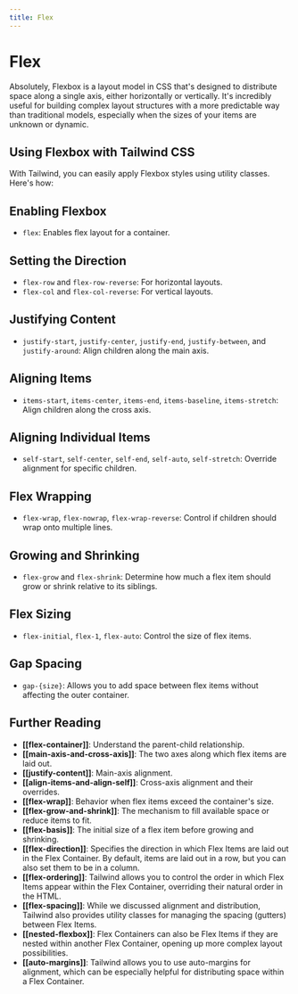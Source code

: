 ```yaml
---
title: Flex
---
```


# Flex

Absolutely, Flexbox is a layout model in CSS that's designed to distribute space along a single axis, either horizontally or vertically. It's incredibly useful for building complex layout structures with a more predictable way than traditional models, especially when the sizes of your items are unknown or dynamic.

## Using Flexbox with Tailwind CSS

With Tailwind, you can easily apply Flexbox styles using utility classes. Here's how:

## Enabling Flexbox

- `flex`: Enables flex layout for a container.

## Setting the Direction

- `flex-row` and `flex-row-reverse`: For horizontal layouts.
- `flex-col` and `flex-col-reverse`: For vertical layouts.

## Justifying Content

- `justify-start`, `justify-center`, `justify-end`, `justify-between`, and `justify-around`: Align children along the main axis.

## Aligning Items

- `items-start`, `items-center`, `items-end`, `items-baseline`, `items-stretch`: Align children along the cross axis.

## Aligning Individual Items

- `self-start`, `self-center`, `self-end`, `self-auto`, `self-stretch`: Override alignment for specific children.

## Flex Wrapping

- `flex-wrap`, `flex-nowrap`, `flex-wrap-reverse`: Control if children should wrap onto multiple lines.

## Growing and Shrinking

- `flex-grow` and `flex-shrink`: Determine how much a flex item should grow or shrink relative to its siblings.

## Flex Sizing

- `flex-initial`, `flex-1`, `flex-auto`: Control the size of flex items.

## Gap Spacing

- `gap-{size}`: Allows you to add space between flex items without affecting the outer container.

## Further Reading

- **[[flex-container]]**: Understand the parent-child relationship.
- **[[main-axis-and-cross-axis]]**: The two axes along which flex items are laid out.
- **[[justify-content]]**: Main-axis alignment.
- **[[align-items-and-align-self]]**: Cross-axis alignment and their overrides.
- **[[flex-wrap]]**: Behavior when flex items exceed the container's size.
- **[[flex-grow-and-shrink]]**: The mechanism to fill available space or reduce items to fit.
- **[[flex-basis]]**: The initial size of a flex item before growing and shrinking.
- **[[flex-direction]]**: Specifies the direction in which Flex Items are laid out in the Flex Container. By default, items are laid out in a row, but you can also set them to be in a column.
- **[[flex-ordering]]**: Tailwind allows you to control the order in which Flex Items appear within the Flex Container, overriding their natural order in the HTML.
- **[[flex-spacing]]**: While we discussed alignment and distribution, Tailwind also provides utility classes for managing the spacing (gutters) between Flex Items.
- **[[nested-flexbox]]**: Flex Containers can also be Flex Items if they are nested within another Flex Container, opening up more complex layout possibilities.
- **[[auto-margins]]**: Tailwind allows you to use auto-margins for alignment, which can be especially helpful for distributing space within a Flex Container.
